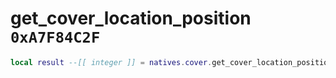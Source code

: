 # get_cover_location_position `0xA7F84C2F`

```lua
local result --[[ integer ]] = natives.cover.get_cover_location_position(_unk0 --[[ integer ]], _unk1 --[[ integer ]])
```